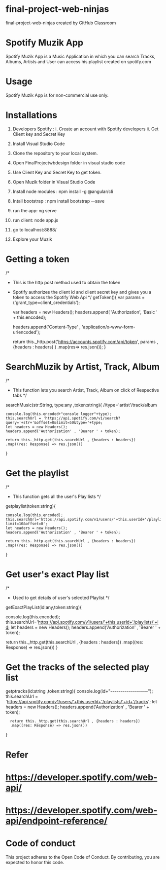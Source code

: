 # final-project-web-ninjas
final-project-web-ninjas created by GitHub Classroom
# Spotify Muzik App
Spotify Muzik App is a Music Application in which you can search Tracks, Albums, Artists and User can access his playlist created on spotify.com

# Usage
Spotify Muzik App is for non-commercial use only.

# Installations

1. Developers Spotify :
  i. Create an account with Spotify developers
 ii. Get Client key and Secret Key

2. Install Visual Studio Code

3. Clone the repository to your local system.

4. Open FinalProjectwbdesign folder in visual studio code

5. Use Client Key and Secret Key to get token.

6. Open Muzik folder in Visual Studio Code

7. Install node modules : npm install -g @angular/cli

8. Intall bootstrap : npm install bootstrap --save 

9. run the app: ng serve 

10. run client: node app.js

11. go to localhost:8888/

12. Explore your Muzik 

# Getting a token 
 /*
 * This is the http post method used to obtain the token
 * Spotify authorizes the client id and client secret key and gives you a token to access the Spotify Web Api
 */
 getToken(){
     var params = ('grant_type=client_credentials');

     var headers = new Headers();
     headers.append( 'Authorization', 'Basic ' + this.encoded);
    
     headers.append('Content-Type' , 'application/x-www-form-urlencoded');

     return this._http.post('https://accounts.spotify.com/api/token', params , {headers : headers} )
     .map(res=> res.json());
  }

# SearchMuzik by Artist, Track, Album
/*
* This function lets you search  Artist, Track, Album on click of Respective tabs
*/

searchMusic(str:String, type:any ,token:string){   //type='artist'/track/album
  
     
    console.log(this.encoded+"console logger"+type); 
    this.searchUrl = 'https://api.spotify.com/v1/search?query='+str+'&offset=0&limit=50&type='+type;
    let headers = new Headers();
    headers.append('Authorization' , 'Bearer ' + token);

    return this._http.get(this.searchUrl , {headers : headers})
    .map((res: Response) => res.json())
}


 # Get the playlist
 /*
 *  This function gets all the user's Play lists
 */
 
   getplaylist(token:string){ 
     
    console.log(this.encoded);
    this.searchUrl='https://api.spotify.com/v1/users/'+this.userId+'/playlists?limit=10&offset=0'; 
    let headers = new Headers();
    headers.append('Authorization' , 'Bearer ' + token);

    return this._http.get(this.searchUrl , {headers : headers})
    .map((res: Response) => res.json())
    
  }
  
# Get user's exact Play list 
/*
* Used to get details of user's selected Playlist
*/

getExactPlayList(id:any,token:string){ 
    
   console.log(this.encoded);
   this.searchUrl='https://api.spotify.com/v1/users/'+this.userId+'/playlists/'+id; 
   let headers = new Headers();
   headers.append('Authorization' , 'Bearer ' + token);

   return this._http.get(this.searchUrl , {headers : headers})
   .map((res: Response) => res.json())
 }
 
 # Get the tracks of the selected play list

getptracks(id:string ,token:string){
      console.log(id+"-------------------");
      this.searchUrl = 'https://api.spotify.com/v1/users/'+this.userId+'/playlists/'+id+'/tracks';
      let headers = new Headers();
      headers.append('Authorization' , 'Bearer ' + token);
  
      return this._http.get(this.searchUrl , {headers : headers})
      .map((res: Response) => res.json())
  
  }
  
  # Refer 
  # https://developer.spotify.com/web-api/ 
  # https://developer.spotify.com/web-api/endpoint-reference/
  
  # Code of conduct
  This project adheres to the Open Code of Conduct. By contributing, you are expected to honor this code.
  
  
